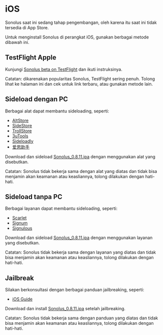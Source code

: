 # iOS

Sonolus saat ini sedang tahap pengembangan, oleh karena itu saat ini tidak tersedia di App Store.

Untuk menginstall Sonolus di perangkat iOS, gunakan berbagai metode dibawah ini.

## TestFlight Apple

Kunjungi [Sonolus beta on TestFlight](https://testflight.apple.com/join/mdFtAf92) dan ikuti instruksinya.

Catatan: dikarenakan popularitas Sonolus, TestFlight sering penuh. Tolong lihat ke halaman ini dan cek untuk link terbaru, atau gunakan metode lain.

## Sideload dengan PC

Berbagai alat dapat membantu sideloading, seperti:

-   [AltStore](https://altstore.io)
-   [SideStore](https://sidestore.io)
-   [TrollStore](https://github.com/opa334/TrollStore)
-   [3uTools](http://3u.com)
-   [Sideloadly](https://sideloadly.io)
-   [爱思助手](https://www.i4.cn)

Download dan sideload [Sonolus_0.8.11.ipa](https://download.sonolus.com/Sonolus_0.8.11.ipa) dengan menggunakan alat yang disebutkan.

Catatan: Sonolus tidak bekerja sama dengan alat yang diatas dan tidak bisa menjamin akan keamanan atau keasliannya, tolong dilakukan dengan hati-hati.

## Sideload tanpa PC

Berbagai layanan dapat membantu sideloading, seperti:

-   [Scarlet](https://usescarlet.com)
-   [Signum](https://signumsign.me)
-   [Signulous](https://www.signulous.com)

Download dan sideload [Sonolus_0.8.11.ipa](https://download.sonolus.com/Sonolus_0.8.11.ipa) dengan menggunakan layanan yang disebutkan.

Catatan: Sonolus tidak bekerja sama dengan layanan yang diatas dan tidak bisa menjamin akan keamanan atau keasliannya, tolong dilakukan dengan hati-hati.

## Jailbreak

Silakan berkonsultasi dengan berbagai panduan jailbreaking, seperti:

-   [iOS Guide](https://ios.cfw.guide)

Download dan install [Sonolus_0.8.11.ipa](https://download.sonolus.com/Sonolus_0.8.11.ipa) setelah jailbreaking.

Catatan: Sonolus tidak bekerja sama dengan panduan yang diatas dan tidak bisa menjamin akan keamanan atau keasliannya, tolong dilakukan dengan hati-hati.
